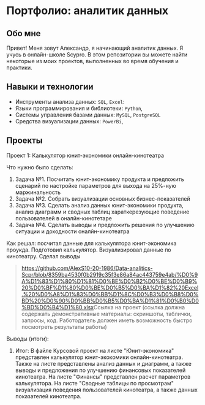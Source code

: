 # Портфолио: аналитик данных

## Обо мне 

Привет! Меня зовут Александр, я начинающий аналитик данных. 
Я учусь в онлайн-школе Scypro.
В этом репозитории вы можете найти некоторые из моих проектов, выполненных во время обучения и практики.
<br>

## Навыки и технологии
- Инструменты анализа данных: ``SQL``, ``Excel``: 
- Языки программирования и библиотеки: ``Python``,
- Системы управления базами данных: ``MySQL``, ``PostgreSQL``
- Средства визуализации данных: ``PowerBi``,

## Проекты
<p> Проект 1: Калькулятор юнит-экономики онлайн-кинотеатра</p>
<p>Что нужно было сделать:<p>
<ol>
  <li>Задача №1. Посчитать юнит-экономику продукта и предложить сценарий по настройке параметров для выхода на 25%-ную маржинальность </li>
  <li>Задача №2. Собрать визуализации основных бизнес-показателей </li>
  <li>Задача №3. Сделать анализ данных юнит-экономики продукта, анализ диаграмм и сводных таблиц хараткерезующие поведение пользователей в оналйн-кинотетаре </li>
  <li>Задача №4. Сделать выводы и предложить решения по улучшению ситуации и доходности оналйн-кинотеатра</li>
</ol>

<p>Как решал: посчитал данные для калькулятора юнит-экономика проукда. Подготовил калькулятор. Визуализировал данные по кинотеатру. Сделал выводы <p>

> <https://github.com/AlexS10-20-1986/Data-analitics-Scpr/blob/8359ba4530f0b2919c35f3e86a84ac443759e4ab/%D0%9A%D1%83%D1%80%D1%81%D0%BE%D0%B2%D0%BE%D0%B9%20%D0%BF%D1%80%D0%BE%D0%B5%D0%BA%D1%82%20Excel.%20%D0%A8%D1%83%D0%BB%D1%8C%D0%B3%D0%B8%D0%BD%20%D0%90%D0%BB%D0%B5%D0%BA%D1%81%D0%B0%D0%BD%D0%B4%D1%80.xlsx>Ссылка на проект</a>
  (ссылка должна содержать демонстративные материалы: скриншоты, таблички, запросы, код. Работодатель должен иметь возможность быстро посмотреть результаты работы)

<p>Выводы (итоги):<p>
<ol>
  <li>Итог: В файле Курсовой проект на листе "Юнит-экономика" представлен калькулятор юнит-экокомики онлайн-кинотеатра. Также на листе представлены анализ данных и диаграмм, а также выводы и предложения по улучшению финансовых показателей кинотеатра. На листе "Финансы" представлен расчет параметров калькулятора. На листе "Сводные таблицы по просмотрам" визуализация поведения пользователей кинотеатра, а также данных показателей кинотеатра. </li>
</ol>
<br> 
